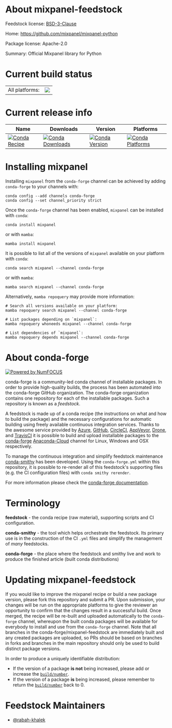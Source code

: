 About mixpanel-feedstock
========================

Feedstock license: [BSD-3-Clause](https://github.com/conda-forge/mixpanel-feedstock/blob/main/LICENSE.txt)

Home: https://github.com/mixpanel/mixpanel-python

Package license: Apache-2.0

Summary: Official Mixpanel library for Python

Current build status
====================


<table><tr><td>All platforms:</td>
    <td>
      <a href="https://dev.azure.com/conda-forge/feedstock-builds/_build/latest?definitionId=19111&branchName=main">
        <img src="https://dev.azure.com/conda-forge/feedstock-builds/_apis/build/status/mixpanel-feedstock?branchName=main">
      </a>
    </td>
  </tr>
</table>

Current release info
====================

| Name | Downloads | Version | Platforms |
| --- | --- | --- | --- |
| [![Conda Recipe](https://img.shields.io/badge/recipe-mixpanel-green.svg)](https://anaconda.org/conda-forge/mixpanel) | [![Conda Downloads](https://img.shields.io/conda/dn/conda-forge/mixpanel.svg)](https://anaconda.org/conda-forge/mixpanel) | [![Conda Version](https://img.shields.io/conda/vn/conda-forge/mixpanel.svg)](https://anaconda.org/conda-forge/mixpanel) | [![Conda Platforms](https://img.shields.io/conda/pn/conda-forge/mixpanel.svg)](https://anaconda.org/conda-forge/mixpanel) |

Installing mixpanel
===================

Installing `mixpanel` from the `conda-forge` channel can be achieved by adding `conda-forge` to your channels with:

```
conda config --add channels conda-forge
conda config --set channel_priority strict
```

Once the `conda-forge` channel has been enabled, `mixpanel` can be installed with `conda`:

```
conda install mixpanel
```

or with `mamba`:

```
mamba install mixpanel
```

It is possible to list all of the versions of `mixpanel` available on your platform with `conda`:

```
conda search mixpanel --channel conda-forge
```

or with `mamba`:

```
mamba search mixpanel --channel conda-forge
```

Alternatively, `mamba repoquery` may provide more information:

```
# Search all versions available on your platform:
mamba repoquery search mixpanel --channel conda-forge

# List packages depending on `mixpanel`:
mamba repoquery whoneeds mixpanel --channel conda-forge

# List dependencies of `mixpanel`:
mamba repoquery depends mixpanel --channel conda-forge
```


About conda-forge
=================

[![Powered by
NumFOCUS](https://img.shields.io/badge/powered%20by-NumFOCUS-orange.svg?style=flat&colorA=E1523D&colorB=007D8A)](https://numfocus.org)

conda-forge is a community-led conda channel of installable packages.
In order to provide high-quality builds, the process has been automated into the
conda-forge GitHub organization. The conda-forge organization contains one repository
for each of the installable packages. Such a repository is known as a *feedstock*.

A feedstock is made up of a conda recipe (the instructions on what and how to build
the package) and the necessary configurations for automatic building using freely
available continuous integration services. Thanks to the awesome service provided by
[Azure](https://azure.microsoft.com/en-us/services/devops/), [GitHub](https://github.com/),
[CircleCI](https://circleci.com/), [AppVeyor](https://www.appveyor.com/),
[Drone](https://cloud.drone.io/welcome), and [TravisCI](https://travis-ci.com/)
it is possible to build and upload installable packages to the
[conda-forge](https://anaconda.org/conda-forge) [Anaconda-Cloud](https://anaconda.org/)
channel for Linux, Windows and OSX respectively.

To manage the continuous integration and simplify feedstock maintenance
[conda-smithy](https://github.com/conda-forge/conda-smithy) has been developed.
Using the ``conda-forge.yml`` within this repository, it is possible to re-render all of
this feedstock's supporting files (e.g. the CI configuration files) with ``conda smithy rerender``.

For more information please check the [conda-forge documentation](https://conda-forge.org/docs/).

Terminology
===========

**feedstock** - the conda recipe (raw material), supporting scripts and CI configuration.

**conda-smithy** - the tool which helps orchestrate the feedstock.
                   Its primary use is in the construction of the CI ``.yml`` files
                   and simplify the management of *many* feedstocks.

**conda-forge** - the place where the feedstock and smithy live and work to
                  produce the finished article (built conda distributions)


Updating mixpanel-feedstock
===========================

If you would like to improve the mixpanel recipe or build a new
package version, please fork this repository and submit a PR. Upon submission,
your changes will be run on the appropriate platforms to give the reviewer an
opportunity to confirm that the changes result in a successful build. Once
merged, the recipe will be re-built and uploaded automatically to the
`conda-forge` channel, whereupon the built conda packages will be available for
everybody to install and use from the `conda-forge` channel.
Note that all branches in the conda-forge/mixpanel-feedstock are
immediately built and any created packages are uploaded, so PRs should be based
on branches in forks and branches in the main repository should only be used to
build distinct package versions.

In order to produce a uniquely identifiable distribution:
 * If the version of a package **is not** being increased, please add or increase
   the [``build/number``](https://docs.conda.io/projects/conda-build/en/latest/resources/define-metadata.html#build-number-and-string).
 * If the version of a package **is** being increased, please remember to return
   the [``build/number``](https://docs.conda.io/projects/conda-build/en/latest/resources/define-metadata.html#build-number-and-string)
   back to 0.

Feedstock Maintainers
=====================

* [@rabah-khalek](https://github.com/rabah-khalek/)

